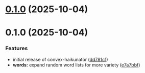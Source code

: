 # [0.1.0](https://github.com/mustafamohsen/convex-haikunator/compare/v0.2.3...v0.1.0) (2025-10-04)



# 0.1.0 (2025-10-04)


### Features

* initial release of convex-haikunator ([dd781c1](https://github.com/mustafamohsen/convex-haikunator/commit/dd781c11e059ed12c92963f02779be743fbfee42))
* **words:** expand random word lists for more variety ([e7a7bbf](https://github.com/mustafamohsen/convex-haikunator/commit/e7a7bbf993d70e254000696f6ac625cd94191b98))



